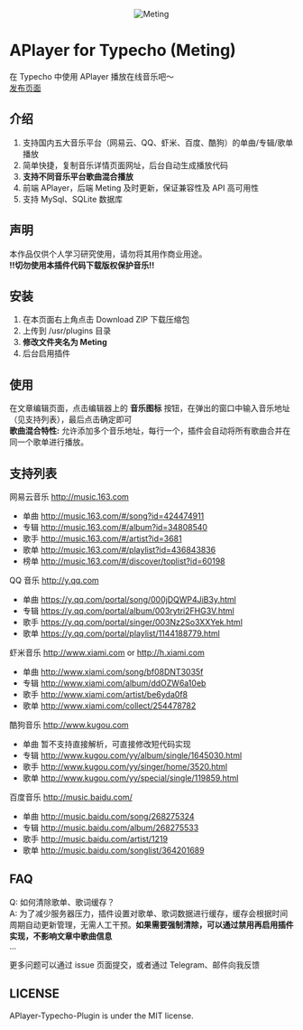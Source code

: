 <p align="center">
<img src="https://user-images.githubusercontent.com/2666735/28999701-04c6ba7e-7a84-11e7-804b-3ffa4f7d5d95.png" alt="Meting">
</p>

# APlayer for Typecho (Meting)
在 Typecho 中使用 APlayer 播放在线音乐吧～  
[发布页面](https://i-meto.com/meting-typecho/)  

## 介绍
 1. 支持国内五大音乐平台（网易云、QQ、虾米、百度、酷狗）的单曲/专辑/歌单播放
 2. 简单快捷，复制音乐详情页面网址，后台自动生成播放代码
 3. **支持不同音乐平台歌曲混合播放**
 4. 前端 APlayer，后端 Meting 及时更新，保证兼容性及 API 高可用性
 5. 支持 MySql、SQLite 数据库

## 声明
本作品仅供个人学习研究使用，请勿将其用作商业用途。  
**!!切勿使用本插件代码下载版权保护音乐!!**

## 安装
 1. 在本页面右上角点击 Download ZIP 下载压缩包
 2. 上传到 /usr/plugins 目录
 3. **修改文件夹名为 Meting**
 4. 后台启用插件

## 使用
在文章编辑页面，点击编辑器上的 **音乐图标** 按钮，在弹出的窗口中输入音乐地址（见支持列表），最后点击确定即可  
**歌曲混合特性:** 允许添加多个音乐地址，每行一个，插件会自动将所有歌曲合并在同一个歌单进行播放。

## 支持列表
网易云音乐 http://music.163.com
 - 单曲 http://music.163.com/#/song?id=424474911
 - 专辑 http://music.163.com/#/album?id=34808540
 - 歌手 http://music.163.com/#/artist?id=3681
 - 歌单 http://music.163.com/#/playlist?id=436843836
 - 榜单 http://music.163.com/#/discover/toplist?id=60198

QQ 音乐 http://y.qq.com
- 单曲 https://y.qq.com/portal/song/000jDQWP4JiB3y.html
- 专辑 https://y.qq.com/portal/album/003rytri2FHG3V.html
- 歌手 https://y.qq.com/portal/singer/003Nz2So3XXYek.html
- 歌单 https://y.qq.com/portal/playlist/1144188779.html

虾米音乐 http://www.xiami.com or http://h.xiami.com
- 单曲 http://www.xiami.com/song/bf08DNT3035f
- 专辑 http://www.xiami.com/album/ddOZW6a10eb
- 歌手 http://www.xiami.com/artist/be6yda0f8
- 歌单 http://www.xiami.com/collect/254478782

酷狗音乐 http://www.kugou.com
- 单曲 暂不支持直接解析，可直接修改短代码实现
- 专辑 http://www.kugou.com/yy/album/single/1645030.html
- 歌手 http://www.kugou.com/yy/singer/home/3520.html
- 歌单 http://www.kugou.com/yy/special/single/119859.html

百度音乐 http://music.baidu.com/
- 单曲 http://music.baidu.com/song/268275324
- 专辑 http://music.baidu.com/album/268275533
- 歌手 http://music.baidu.com/artist/1219
- 歌单 http://music.baidu.com/songlist/364201689

## FAQ
Q: 如何清除歌单、歌词缓存？  
A: 为了减少服务器压力，插件设置对歌单、歌词数据进行缓存，缓存会根据时间周期自动更新管理，无需人工干预。**如果需要强制清除，可以通过禁用再启用插件实现，不影响文章中歌曲信息**  
...

更多问题可以通过 issue 页面提交，或者通过 Telegram、邮件向我反馈

## LICENSE
APlayer-Typecho-Plugin is under the MIT license.
